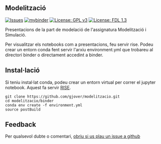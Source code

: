 ## Modelització

[![Issues][Issues_badge]][Issues] [![mybinder][Binder_badge]][Binder] [![License: GPL v3][GPL3_badge]][GPL3] [![License: FDL 1.3][GFDL_badge]][GFDL]

Presentacions de la part de modelació de l'assignatura Modelització i Simulació.

Per visualitzar els notebooks com a presentacions, feu servir rise.
Podeu crear un entorn conda fent servir l'arxiu environment.yml que trobareu al directori binder o directament accedint a binder.

## Instal·lació

Si teniu instal·lat conda, podeu crear un entorn virtual per correr el jupyter notebook. Aquest fa servir [RISE](https://rise.readthedocs.io/en/stable).


```
git clone https://github.com/gjover/modelitzacio.git
cd modelitzacio/binder
conda env create -f environment.yml
source postBuild
```

## Feedback

Per qualsevol dubte o comentari, [obriu si us plau un issue a github][Issues]


[Issues]: https://github.com/gjover/modelitzacio/issues
[Issues_badge]: http://img.shields.io/github/issues/gjover/modelitzacio.svg
[Binder]: https://mybinder.org/v2/gh/gjover/modelitzacio.git/main?filepath=notebooks/Proleg.ipynb
[Binder_badge]: https://mybinder.org/badge_logo.svg
[GPL3]: https://www.gnu.org/licenses/gpl-3.0
[GPL3_badge]: https://img.shields.io/badge/License-GPLv3-blue.svg
[GFDL]: https://www.gnu.org/licenses/fdl-1.3
[GFDL_badge]: https://img.shields.io/badge/License-FDL_v1.3-blue.svg